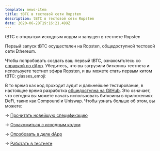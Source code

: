 ```yaml
---
template: news-item
title: tBTC в тестовой сети Ropsten
description: tBTC в тестовой сети Ropsten
date: 2020-06-28T19:16:21.499Z
---
```

tBTC с открытым исходным кодом и запущен в тестнете Ropsten

Первый запуск tBTC осуществлен на Ropsten, общедоступной тестовой сети Ethereum. 

Чтобы попробовать создать ваш первый tBTC, ознакомтьтесь со [справкой по dApp](https://dapp.test.tbtc.network). Убедитесь, что вы загрузили  биткоины тестнета и используете тестнет эфира Ropsten, и вы можете стать первым китом tBTC: glasses_emoji: 

В то время как код проходит аудит и дальнейшее тестирование, в настоящее время разработка [общедоступна на GitHub](https://github.com/keep-network/tbtc). Это означает, что сегодня вы можете начать использовать биткоины в приложениях DeFi, таких как Compound и Uniswap. Чтобы узнать больше об этом, вы можете:

\-> [Прочитать новейшую спецификацию](https://docs.keep.network/tbtc/index.pdf)

\-> [Ознакомиться с исходным кодом](https://github.com/keep-network/tbtc/tree/master/solidity)

\-> [Опробовать в деле dApp](https://dapp.test.tbtc.network/)

\-> [Работать в тестнете](https://www.npmjs.com/package/@keep-network/tbtc.js)
